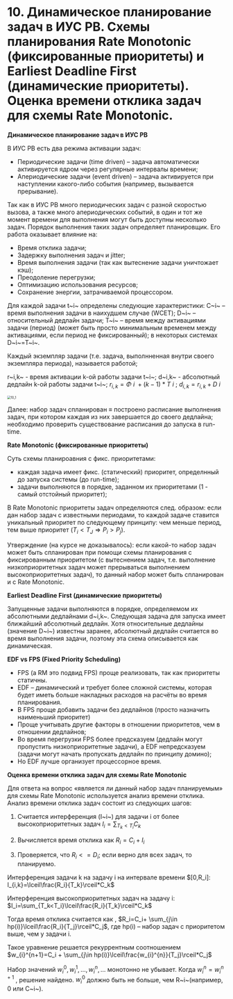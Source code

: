 # 10. Динамическое планирование задач в ИУС РВ. Схемы планирования Rate Monotonic (фиксированные приоритеты) и Earliest Deadline First (динамические приоритеты). Оценка времени отклика задач для схемы Rate Monotonic.

**Динамическое планирование задач в ИУС РВ**

В ИУС РВ есть два режима активации задач:

- Периодические задачи (time driven) – задача автоматически активируется ядром через регулярные интервалы времени;
- Апериодические задачи (event driven) – задача активируется при наступлении какого-либо события (например, вызывается прерывание).

Так как в ИУС РВ много периодических задач с разной скоростью вызова, а также много апериодических событий, в один и тот же момент времени для выполнения могут быть доступны несколько задач. Порядок выполнения таких задач определяет планировщик. Его работа оказывает влияние на:

- Время отклика задачи;
- Задержку выполнения задач и jitter;
- Время выполнения задачи (так как вытеснение задачи уничтожает кэш);
- Преодоление перегрузки;
- Оптимизацию использования ресурсов;
- Сохранение энергии, затрачиваемой процессором.

Для каждой задачи t~i~ определены следующие характеристики: С~i~ – время выполнения задачи в наихудшем случае (WCET); D~i~ – относительный дедлайн задачи; T~i~ – время между активациями задачи (период) (может быть просто минимальным временем между активациями, если период не фиксированный); в некоторых системах  D~i~=T~i~.

Каждый экземпляр задачи (т.е. задача, выполнненная внутри своего экземпляра периода), называется работой;

r~i,k~ - время активации k-ой работы задачи t~i~; d~i,k~ - абсолютный дедлайн k-ой работы задачи t~i~; $r_{i,k}=\Phi~i~+(k-1)*T~i~$; $d_{i,k}=r_{i,k}+D~i~$

<img src=".\img\10_1.PNG" alt="10_1" style="zoom: 50%;" />

Далее: набор задач спланирован ≡ построено расписание выполнения задач, при котором каждая из них завершается до своего дедлайна; необходимо проверить существование расписания до запуска в run-time.

**Rate Monotonic (фиксированные приоритеты)** 

Суть схемы планироавния с фикс. приоритетами:

- каждая задача имеет фикс. (статический) приоритет, определнный до запуска системы (до run-time);
- задачи выполняются в порядке, заданном их приоритетами (1 - самый отстойный приоритет);

В Rate Monotonic приоритеты задач определяются след. образом: если дан набор задач с известными периодами, то каждой задаче ставится уникальный приоритет по следующему принципу: чем меньше период, тем выше приоритет $(T_i<T_J \Rightarrow P_i>P_j)$.

Утверждение (на курсе не доказывалось): если какой-то набор задач может быть спланирован при помощи схемы планирования с фиксированным приоритетом (с вытеснением задач, т.е. выполнение низкоприоритетных задач может прерываться выполнением высокоприоритетных задач), то данный набор может быть спланирован и с Rate Monotonic.

**Earliest Deadline First (динамические приоритеты)**

Запущенные задачи выполняются в порядке, определяемом их абсолютными дедлайнами d~i,k~. Следующая задача для запуска имеет ближайший абсолютный дедлайн. Хотя относительные дедлайны (значение D~i~) известны заранее, абсолютный дедлайн считается во время выполнения задачи, поэтому эта схема описывается как динамическая.

**EDF vs FPS (Fixed Priority Scheduling)**

- FPS (а RM это подвид FPS) проще реализовать, так как приоритеты статичны.
- EDF – динамический и требует более сложной системы, которая будет иметь больше накладных расходов на расчёты во время планирования.
- В FPS проще добавить задачи без дедлайнов (просто назначить наименьший приоритет)
- Проще учитывать другие факторы в отношении приоритетов, чем в отношении дедлайнов;
- Во время перегрузки FPS более предсказуем (дедлайн могут пропустить низкоприоритетные задачи), а EDF непредсказуем (задачи могут начать пропускать дедлайн по принципу домино);
- Но EDF лучше организует процессорное время.

**Оценка времени отклика задач для схемы Rate Monotonic**

Для ответа на вопрос «является ли данный набор задач планируемым» для схемы Rate Monotonic используется анализ времени отклика. Анализ времени отклика задач состоит из следующих шагов: 

1. Считается интерференция (I~i~) для задачи i от более высокоприоритетных задач $I_i=\sum_{T_k<T_i}C_k$

2. Вычисляется время отклика как $R_i=C_i+I_i$

3. Проверяется, что $R_i<=D_i$; если верно для всех задач, то планируемо.

Интерференция задачи k на задачу i на интервале времени $[0,R_i]: I_{i,k}=\lceil\frac{R_i}{T_k}\rceil*C_k$ 

Интерференция высокоприоритетных задач на задачу i: $I_i=\sum_{T_k<T_i}\lceil\frac{R_i}{T_k}\rceil*C_k$

Тогда время отклика считается как , $R_i=C_i+ \sum_{j\in hp(i)}\lceil\frac{R_i}{T_j}\rceil*C_j$, где hp(i) – набор задач с приоритетом выше, чем у задачи i.

Такое уравнение решается рекуррентным соотношением $w_{i}^{n+1}=C_i + \sum_{j\in hp(i)}\lceil\frac{w_{i}^{n}}{T_j}\rceil*C_j$ 

Набор значений $w_{i}^{0},w_{i}^{1},...,w_{i}^{n},...$  монотонно не убывает. Когда $w_{i}^{n}=w_{i}^{n+1}$ , решение найдено. $w_{i}^{0}$ должно быть не больше, чем R~i~(например, 0 или C~i~).
